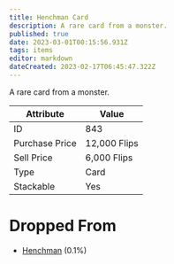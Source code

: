 ```yaml
---
title: Henchman Card
description: A rare card from a monster.
published: true
date: 2023-03-01T00:15:56.931Z
tags: items
editor: markdown
dateCreated: 2023-02-17T06:45:47.322Z
---
```


A rare card from a monster.

|Attribute|Value|
|-|-|
|ID|843|
|Purchase Price|12,000 Flips|
|Sell Price|6,000 Flips|
|Type|Card|
|Stackable|Yes|


# Dropped From
 * [Henchman](/monsters/henchman) (0.1%)
